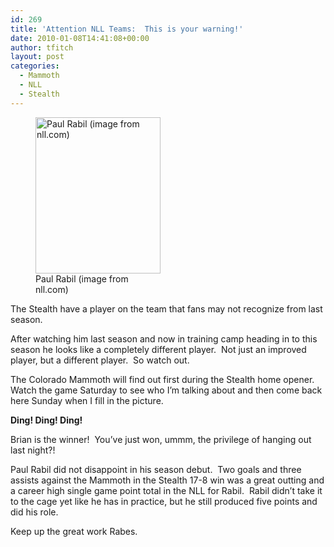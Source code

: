 ```yaml
---
id: 269
title: 'Attention NLL Teams:  This is your warning!'
date: 2010-01-08T14:41:08+00:00
author: tfitch
layout: post
categories:
  - Mammoth
  - NLL
  - Stealth
---
```

<figure id="attachment_275" aria-describedby="caption-attachment-275" style="width: 200px" class="wp-caption alignright"><img class="size-full wp-image-275" title="rabil_2010" src="http://thestealthdragon.com/wp-content/uploads/2010/01/rabil_2010.jpg" alt="Paul Rabil (image from nll.com)" width="200" height="250" /><figcaption id="caption-attachment-275" class="wp-caption-text">Paul Rabil (image from nll.com)</figcaption></figure> 

The Stealth have a player on the team that fans may not recognize from last season.

After watching him last season and now in training camp heading in to this season he looks like a completely different player.  Not just an improved player, but a different player.  So watch out.

The Colorado Mammoth will find out first during the Stealth home opener.  Watch the game Saturday to see who I&#8217;m talking about and then come back here Sunday when I fill in the picture.

**Ding! Ding! Ding!**

Brian is the winner!  You&#8217;ve just won, ummm, the privilege of hanging out last night?!

Paul Rabil did not disappoint in his season debut.  Two goals and three assists against the Mammoth in the Stealth 17-8 win was a great outting and a career high single game point total in the NLL for Rabil.  Rabil didn&#8217;t take it to the cage yet like he has in practice, but he still produced five points and did his role.

Keep up the great work Rabes.
